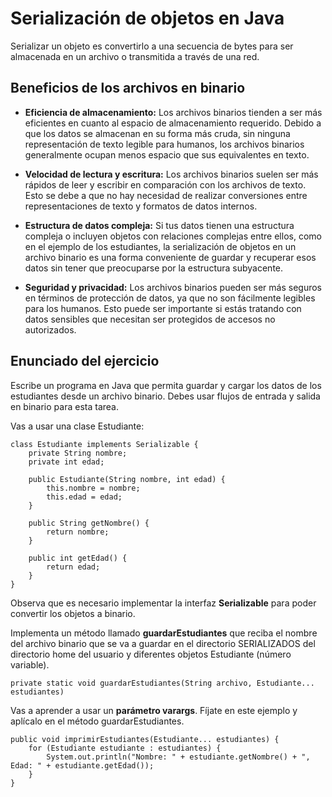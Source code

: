 # Serialización de objetos en Java

Serializar un objeto es convertirlo a una secuencia de bytes para ser almacenada en un archivo o transmitida a través de una red.

## Beneficios de los archivos en binario

- **Eficiencia de almacenamiento:** Los archivos binarios tienden a ser más eficientes en cuanto al espacio de almacenamiento requerido. Debido a que los datos se almacenan en su forma más cruda, sin ninguna representación de texto legible para humanos, los archivos binarios generalmente ocupan menos espacio que sus equivalentes en texto.

- **Velocidad de lectura y escritura:** Los archivos binarios suelen ser más rápidos de leer y escribir en comparación con los archivos de texto. Esto se debe a que no hay necesidad de realizar conversiones entre representaciones de texto y formatos de datos internos.

- **Estructura de datos compleja:** Si tus datos tienen una estructura compleja o incluyen objetos con relaciones complejas entre ellos, como en el ejemplo de los estudiantes, la serialización de objetos en un archivo binario es una forma conveniente de guardar y recuperar esos datos sin tener que preocuparse por la estructura subyacente.

- **Seguridad y privacidad:** Los archivos binarios pueden ser más seguros en términos de protección de datos, ya que no son fácilmente legibles para los humanos. Esto puede ser importante si estás tratando con datos sensibles que necesitan ser protegidos de accesos no autorizados.

## Enunciado del ejercicio

Escribe un programa en Java que permita guardar y cargar los datos de los estudiantes desde un archivo binario. Debes usar flujos de entrada y salida en binario para esta tarea.

Vas a usar una clase Estudiante:

```
class Estudiante implements Serializable {
    private String nombre;
    private int edad;

    public Estudiante(String nombre, int edad) {
        this.nombre = nombre;
        this.edad = edad;
    }

    public String getNombre() {
        return nombre;
    }

    public int getEdad() {
        return edad;
    }
}
```

Observa que es necesario implementar la interfaz **Serializable** para poder convertir los objetos a binario.

Implementa un método llamado **guardarEstudiantes** que reciba el nombre del archivo binario que se va a guardar en el directorio SERIALIZADOS del directorio home del usuario y diferentes objetos Estudiante (número variable).

```
private static void guardarEstudiantes(String archivo, Estudiante... estudiantes)
```

Vas a aprender a usar un **parámetro varargs**. Fíjate en este ejemplo y aplícalo en el método guardarEstudiantes.

```
public void imprimirEstudiantes(Estudiante... estudiantes) {
    for (Estudiante estudiante : estudiantes) {
        System.out.println("Nombre: " + estudiante.getNombre() + ", Edad: " + estudiante.getEdad());
    }
}
```